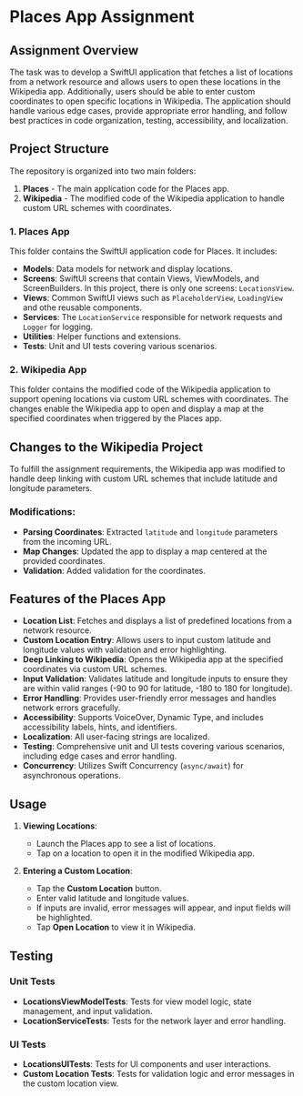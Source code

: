 # Places App Assignment

## Assignment Overview
The task was to develop a SwiftUI application that fetches a list of locations from a network resource and allows users to open these locations in the Wikipedia app. Additionally, users should be able to enter custom coordinates to open specific locations in Wikipedia. The application should handle various edge cases, provide appropriate error handling, and follow best practices in code organization, testing, accessibility, and localization.

## Project Structure

The repository is organized into two main folders:

1. **Places** - The main application code for the Places app.
2. **Wikipedia** - The modified code of the Wikipedia application to handle custom URL schemes with coordinates.

### 1. Places App

This folder contains the SwiftUI application code for Places. It includes:

- **Models**: Data models for network and display locations.
- **Screens**: SwiftUI screens that contain Views, ViewModels, and ScreenBuilders. In this project, there is only one screens: `LocationsView`.
- **Views**: Common SwiftUI views such as `PlaceholderView`, `LoadingView` and othe reusable components.
- **Services**: The `LocationService` responsible for network requests and `Logger` for logging.
- **Utilities**: Helper functions and extensions.
- **Tests**: Unit and UI tests covering various scenarios.

### 2. Wikipedia App

This folder contains the modified code of the Wikipedia application to support opening locations via custom URL schemes with coordinates. The changes enable the Wikipedia app to open and display a map at the specified coordinates when triggered by the Places app.

## Changes to the Wikipedia Project

To fulfill the assignment requirements, the Wikipedia app was modified to handle deep linking with custom URL schemes that include latitude and longitude parameters.

### Modifications:

- **Parsing Coordinates**: Extracted `latitude` and `longitude` parameters from the incoming URL.
- **Map Changes**: Updated the app to display a map centered at the provided coordinates.
- **Validation**: Added validation for the coordinates.

## Features of the Places App

- **Location List**: Fetches and displays a list of predefined locations from a network resource.
- **Custom Location Entry**: Allows users to input custom latitude and longitude values with validation and error highlighting.
- **Deep Linking to Wikipedia**: Opens the Wikipedia app at the specified coordinates via custom URL schemes.
- **Input Validation**: Validates latitude and longitude inputs to ensure they are within valid ranges (-90 to 90 for latitude, -180 to 180 for longitude).
- **Error Handling**: Provides user-friendly error messages and handles network errors gracefully.
- **Accessibility**: Supports VoiceOver, Dynamic Type, and includes accessibility labels, hints, and identifiers.
- **Localization**: All user-facing strings are localized.
- **Testing**: Comprehensive unit and UI tests covering various scenarios, including edge cases and error handling.
- **Concurrency**: Utilizes Swift Concurrency (`async/await`) for asynchronous operations.

## Usage

1. **Viewing Locations**:

   - Launch the Places app to see a list of locations.
   - Tap on a location to open it in the modified Wikipedia app.

2. **Entering a Custom Location**:

   - Tap the **Custom Location** button.
   - Enter valid latitude and longitude values.
   - If inputs are invalid, error messages will appear, and input fields will be highlighted.
   - Tap **Open Location** to view it in Wikipedia.

## Testing

### Unit Tests

- **LocationsViewModelTests**: Tests for view model logic, state management, and input validation.
- **LocationServiceTests**: Tests for the network layer and error handling.

### UI Tests

- **LocationsUITests**: Tests for UI components and user interactions.
- **Custom Location Tests**: Tests for validation logic and error messages in the custom location view.